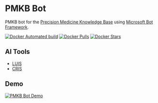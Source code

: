 # PMKB Bot

PMKB bot for the [Precision Medicine Knowledge Base](https://pmkb.org) using [Microsoft Bot Framework](https://dev.botframework.com/).

[![Docker Automated build](https://img.shields.io/docker/automated/jrottenberg/ffmpeg.svg)](https://hub.docker.com/r/eipm/pmkb-bot/) [![Docker Pulls](https://img.shields.io/docker/pulls/eipm/pmkb-bot.svg)](https://hub.docker.com/r/eipm/pmkb-bot/) [![Docker Stars](https://img.shields.io/docker/stars/eipm/pmkb-bot.svg)](https://hub.docker.com/r/eipm/pmkb-bot/)

## AI Tools

- [LUIS](https://luis.ai)
- [CRIS](https://cris.ai/)

## Demo

[![PMKB Bot Demo](https://media.giphy.com/media/l0Iy1Rbs1TGPRwtj2/giphy.gif)](http://bots.botframework.com/bot?id=pmkb)